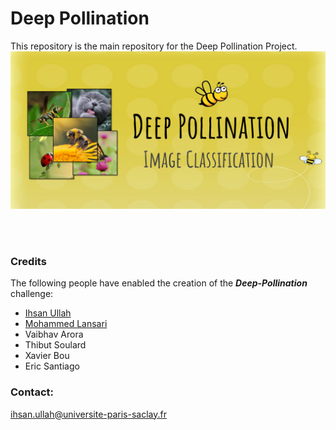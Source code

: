# Deep Pollination
This repository is the main repository for the Deep Pollination Project.
![Meta-Album cover image](deep-cover.png)


<br><br>
### Credits
The following people have enabled the creation of the ***Deep-Pollination*** challenge:
- [Ihsan Ullah](https://github.com/ihsanullah2131)
- [Mohammed Lansari](https://github.com/mlansar)
- Vaibhav Arora
- Thibut Soulard
- Xavier Bou
- Eric Santiago



### Contact: 
ihsan.ullah@universite-paris-saclay.fr

